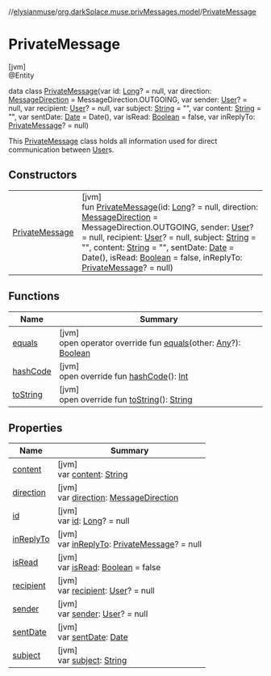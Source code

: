 //[elysianmuse](../../../index.md)/[org.darkSolace.muse.privMessages.model](../index.md)/[PrivateMessage](index.md)

# PrivateMessage

[jvm]\
@Entity

data class [PrivateMessage](index.md)(var id: [Long](https://kotlinlang.org/api/latest/jvm/stdlib/kotlin/-long/index.html)? = null, var direction: [MessageDirection](../-message-direction/index.md) = MessageDirection.OUTGOING, var sender: [User](../../org.darkSolace.muse.user.model/-user/index.md)? = null, var recipient: [User](../../org.darkSolace.muse.user.model/-user/index.md)? = null, var subject: [String](https://kotlinlang.org/api/latest/jvm/stdlib/kotlin/-string/index.html) = &quot;&quot;, var content: [String](https://kotlinlang.org/api/latest/jvm/stdlib/kotlin/-string/index.html) = &quot;&quot;, var sentDate: [Date](https://docs.oracle.com/javase/8/docs/api/java/util/Date.html) = Date(), var isRead: [Boolean](https://kotlinlang.org/api/latest/jvm/stdlib/kotlin/-boolean/index.html) = false, var inReplyTo: [PrivateMessage](index.md)? = null)

This [PrivateMessage](index.md) class holds all information used for direct communication between [User](../../org.darkSolace.muse.user.model/-user/index.md)s.

## Constructors

| | |
|---|---|
| [PrivateMessage](-private-message.md) | [jvm]<br>fun [PrivateMessage](-private-message.md)(id: [Long](https://kotlinlang.org/api/latest/jvm/stdlib/kotlin/-long/index.html)? = null, direction: [MessageDirection](../-message-direction/index.md) = MessageDirection.OUTGOING, sender: [User](../../org.darkSolace.muse.user.model/-user/index.md)? = null, recipient: [User](../../org.darkSolace.muse.user.model/-user/index.md)? = null, subject: [String](https://kotlinlang.org/api/latest/jvm/stdlib/kotlin/-string/index.html) = &quot;&quot;, content: [String](https://kotlinlang.org/api/latest/jvm/stdlib/kotlin/-string/index.html) = &quot;&quot;, sentDate: [Date](https://docs.oracle.com/javase/8/docs/api/java/util/Date.html) = Date(), isRead: [Boolean](https://kotlinlang.org/api/latest/jvm/stdlib/kotlin/-boolean/index.html) = false, inReplyTo: [PrivateMessage](index.md)? = null) |

## Functions

| Name | Summary |
|---|---|
| [equals](equals.md) | [jvm]<br>open operator override fun [equals](equals.md)(other: [Any](https://kotlinlang.org/api/latest/jvm/stdlib/kotlin/-any/index.html)?): [Boolean](https://kotlinlang.org/api/latest/jvm/stdlib/kotlin/-boolean/index.html) |
| [hashCode](hash-code.md) | [jvm]<br>open override fun [hashCode](hash-code.md)(): [Int](https://kotlinlang.org/api/latest/jvm/stdlib/kotlin/-int/index.html) |
| [toString](to-string.md) | [jvm]<br>open override fun [toString](to-string.md)(): [String](https://kotlinlang.org/api/latest/jvm/stdlib/kotlin/-string/index.html) |

## Properties

| Name | Summary |
|---|---|
| [content](content.md) | [jvm]<br>var [content](content.md): [String](https://kotlinlang.org/api/latest/jvm/stdlib/kotlin/-string/index.html) |
| [direction](direction.md) | [jvm]<br>var [direction](direction.md): [MessageDirection](../-message-direction/index.md) |
| [id](id.md) | [jvm]<br>var [id](id.md): [Long](https://kotlinlang.org/api/latest/jvm/stdlib/kotlin/-long/index.html)? = null |
| [inReplyTo](in-reply-to.md) | [jvm]<br>var [inReplyTo](in-reply-to.md): [PrivateMessage](index.md)? = null |
| [isRead](is-read.md) | [jvm]<br>var [isRead](is-read.md): [Boolean](https://kotlinlang.org/api/latest/jvm/stdlib/kotlin/-boolean/index.html) = false |
| [recipient](recipient.md) | [jvm]<br>var [recipient](recipient.md): [User](../../org.darkSolace.muse.user.model/-user/index.md)? = null |
| [sender](sender.md) | [jvm]<br>var [sender](sender.md): [User](../../org.darkSolace.muse.user.model/-user/index.md)? = null |
| [sentDate](sent-date.md) | [jvm]<br>var [sentDate](sent-date.md): [Date](https://docs.oracle.com/javase/8/docs/api/java/util/Date.html) |
| [subject](subject.md) | [jvm]<br>var [subject](subject.md): [String](https://kotlinlang.org/api/latest/jvm/stdlib/kotlin/-string/index.html) |
